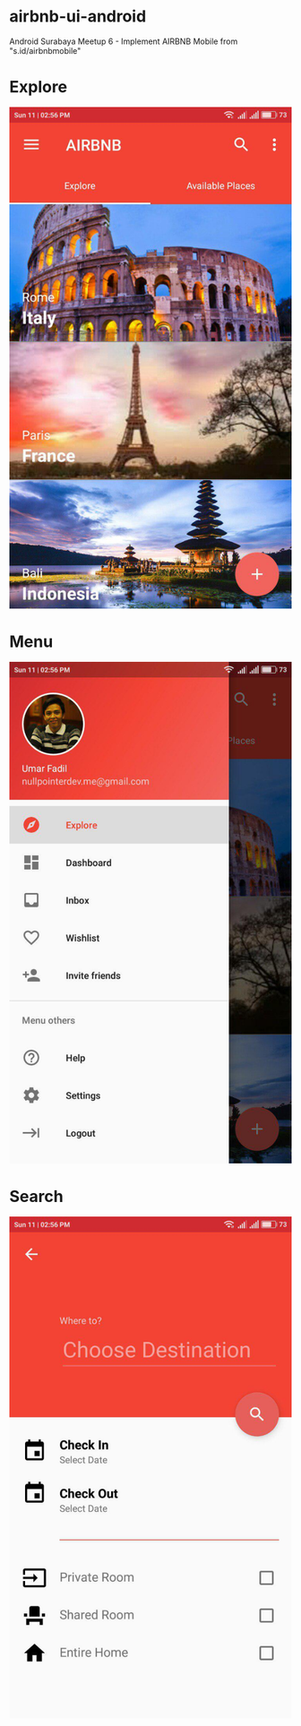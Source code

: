 # airbnb-ui-android
Android Surabaya Meetup 6 - Implement AIRBNB Mobile from "s.id/airbnbmobile"

# Explore
<img src="https://github.com/AndroidDeveloperSurabaya/airbnb-ui-android/blob/master/screenshot/explore.jpg"/>

# Menu
<img src="https://github.com/AndroidDeveloperSurabaya/airbnb-ui-android/blob/master/screenshot/menu.jpg"/>

# Search
<img src="https://github.com/AndroidDeveloperSurabaya/airbnb-ui-android/blob/master/screenshot/search.jpg"/>
